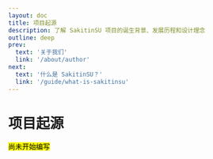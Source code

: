 ```yaml
---
layout: doc
title: 项目起源
description: 了解 SakitinSU 项目的诞生背景、发展历程和设计理念
outline: deep
prev:
  text: '关于我们'
  link: '/about/author'
next:
  text: '什么是 SakitinSU？'
  link: '/guide/what-is-sakitinsu'
---
```


# 项目起源

<mark>尚未开始编写</mark>